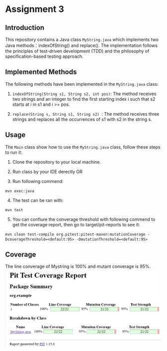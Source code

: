 # Assignment 3
## Introduction
This repository contains a Java class `MyString.java` which implements two Java methods：indexOfString() and replace(). The implementation follows the principles of test-driven development (TDD) and the philosophy of specification-based testing approach.

## Implemented Methods
The following methods have been implemented in the `MyString.java` class:

1. `indexOfString(String s1, String s2, int pos)`: The  method receives two strings and an integer to find the first starting index i such that s2 starts at i in s1 and i >= pos. 
   
2. `replace(String s, String s1, String s2) `: The method receives three strings and replaces all the occurrences of s1 with s2 in the string s.

## Usage
The `Main` class show how to use the `MyString.java` class, follow these steps to run it:

1. Clone the repository to your local machine.
   
2. Run class by your IDE derectly OR
   
3. Run following commend:
```
mvn exec:java 
```
4. The test can be ran with:
```
mvn test 
```
5. You can confiure the converage threshold with following commend to get the coverage report, then go to target/pit-reports to see it:

```
mvn clean test-compile org.pitest:pitest-maven:mutationCoverage -DcoverageThreshold=<default:95> -DmutationThreshold=<default:95> 
```
## Coverage
The line converage of Mystring is 100% and  mutant converage is 95%.
![image](pit.png)


